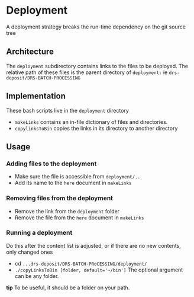 # Deployment
A deployment strategy breaks the run-time dependency on the git source tree
## Architecture
The `deployment` subdirectory contains links to the files to be deployed. The 
relative path of these files is the parent directory of `deployment:` ie `drs-deposit/DRS-BATCH-PROCESSING`
## Implementation
These bash scripts live in the `deployment` directory
+ `makeLinks` contains an in-file dictionary of files and directories.
+ `copylinksToBin` copies the links in its directory to another directory
## Usage
### Adding files to the deployment
+ Make sure the file is accessible from `deployment/..`
+ Add its name to the `here` document in `makeLinks`
### Removing files from the deployment
+ Remove the link from the `deployment` folder
+ Remove the file from the `here` document in `makeLinks`
### Running a deployment
Do this after the content list is adjusted, or if there are no new
contents, only changed ones
+ cd `...drs-deposit/DRS-BATCH-PRoCESSING/deployment/`
+ `./copyLinksToBin [folder, default='~/bin']`
The optional argument can be any folder. 

**tip** To be useful, it should be a folder on your path.